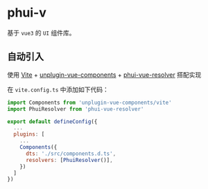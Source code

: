 # phui-v

基于 `vue3` 的 `UI` 组件库。

## 自动引入

使用 [Vite](https://cn.vitejs.dev/) + [unplugin-vue-components](https://www.npmjs.com/package/unplugin-vue-components) + [phui-vue-resolver](https://www.npmjs.com/package/phui-vue-resolver) 搭配实现

在 `vite.config.ts` 中添加如下代码：

```javascript
import Components from 'unplugin-vue-components/vite'
import PhuiResolver from 'phui-vue-resolver'

export default defineConfig({
  ...
  plugins: [
    ...
    Components({
      dts: './src/components.d.ts',
      resolvers: [PhuiResolver()],
    })
  ]
})
```
